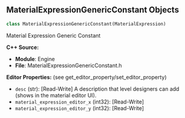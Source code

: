 ## MaterialExpressionGenericConstant Objects

```python
class MaterialExpressionGenericConstant(MaterialExpression)
```

Material Expression Generic Constant

**C++ Source:**

- **Module**: Engine
- **File**: MaterialExpressionGenericConstant.h

**Editor Properties:** (see get_editor_property/set_editor_property)

- ``desc`` (str):  [Read-Write] A description that level designers can add (shows in the material editor UI).
- ``material_expression_editor_x`` (int32):  [Read-Write]
- ``material_expression_editor_y`` (int32):  [Read-Write]

<a id="unreal.MaterialExpressionConstantDouble"></a>